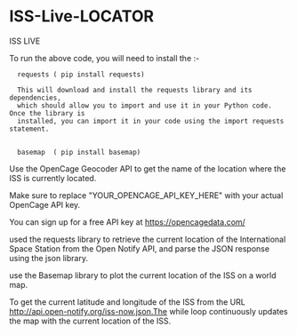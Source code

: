 # ISS-Live-LOCATOR
 ISS LIVE
 



To run the above code, you will need to install the :-

      requests ( pip install requests)
      
      This will download and install the requests library and its dependencies,
      which should allow you to import and use it in your Python code. Once the library is 
      installed, you can import it in your code using the import requests statement.
      
      
      basemap  ( pip install basemap)
      
Use the OpenCage Geocoder API to get the name of the location where the ISS is currently located.

 Make sure to replace "YOUR_OPENCAGE_API_KEY_HERE" with your actual OpenCage API key. 
 
 You can sign up for a free API key at https://opencagedata.com/


used the requests library to retrieve the current location of the International Space Station from the Open Notify API, and parse the JSON response using the json library.   
      
use the Basemap library to plot the current location of the ISS on a world map.   



To get the current latitude and longitude of the ISS from the URL http://api.open-notify.org/iss-now.json.The while loop continuously updates the map with the current location of the ISS.
